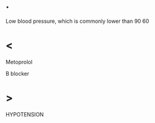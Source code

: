 # .

Low blood pressure, which is commonly lower than 90 60

# <

Metoprolol

B blocker

# >

HYPOTENSION

